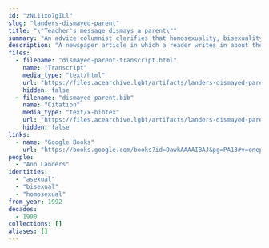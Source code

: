 ```yaml
---
id: "zNL11xo7gILl"
slug: "landers-dismayed-parent"
title: "\"Teacher's message dismays a parent\""
summary: "An advice columnist clarifies that homosexuality, bisexuality, and asexuality are not sexes"
description: "A newspaper article in which a reader writes in about their son being taught in school that there are \"five sexes,\" including homosexual, bisexual, and asexual. The columnist clarifies that the latter three are not sexes, but \"biochemical-genetic alterations.\""
files:
  - filename: "dismayed-parent-transcript.html"
    name: "Transcript"
    media_type: "text/html"
    url: "https://files.acearchive.lgbt/artifacts/landers-dismayed-parent/dismayed-parent-transcript.html"
    hidden: false
  - filename: "dismayed-parent.bib"
    name: "Citation"
    media_type: "text/x-bibtex"
    url: "https://files.acearchive.lgbt/artifacts/landers-dismayed-parent/dismayed-parent.bib"
    hidden: false
links:
  - name: "Google Books"
    url: "https://books.google.com/books?id=DawkAAAAIBAJ&pg=PA13#v=onepage&q&f=false"
people:
  - "Ann Landers"
identities:
  - "asexual"
  - "bisexual"
  - "homosexual"
from_year: 1992
decades:
  - 1990
collections: []
aliases: []
---
```

